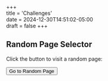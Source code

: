 +++  
title = 'Challenges'  
date = 2024-12-30T14:51:02-05:00  
draft = false
+++

## Random Page Selector

Click the button to visit a random page:

<button id="random-button">Go to Random Page</button>

<script>
  document.getElementById('random-button').onclick = function() {
    // Generate a random number between 1 and 100
    const randomNumber = Math.floor(Math.random() * 100) + 1;

    // Construct the URL for the random page
    const randomPageUrl = `/jetlag/random/${randomNumber}/`;

    // Redirect to the random page
    window.location.href = randomPageUrl;
  };
</script>
